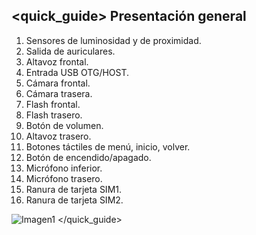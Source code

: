 ## <quick_guide> Presentación general


1. Sensores de luminosidad y de proximidad.
2. Salida de auriculares.
3. Altavoz frontal.
4. Entrada USB OTG/HOST.
5. Cámara frontal.
6. Cámara trasera.
7. Flash frontal.
8. Flash trasero.
9. Botón de volumen.
10. Altavoz trasero.
11. Botones táctiles de menú, inicio, volver.
12. Botón de encendido/apagado.
13. Micrófono inferior.
14. Micrófono trasero.
15. Ranura de tarjeta SIM1.
15. Ranura de tarjeta SIM2.

![Imagen1](http://static.energysistem.com/images/manuals/39594/53738a86b238b.jpg)
</quick_guide>
